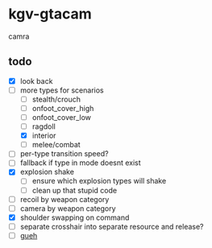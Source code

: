 # kgv-gtacam
camra

## todo
- [x] look back
- [ ] more types for scenarios
    - [ ] stealth/crouch
    - [ ] onfoot_cover_high
    - [ ] onfoot_cover_low
    - [ ] ragdoll
    - [x] interior
    - [ ] melee/combat
- [ ] per-type transition speed?
- [ ] fallback if type in mode doesnt exist
- [x] explosion shake
    - [ ] ensure which explosion types will shake
    - [ ] clean up that stupid code
- [ ] recoil by weapon category
- [ ] camera by weapon category
- [x] shoulder swapping on command
- [ ] separate crosshair into separate resource and release?
- [ ] [gueh](https://b.catgirlsare.sexy/8hf1erxWLbm5.mp4)